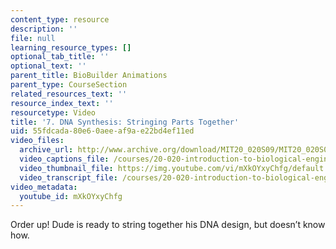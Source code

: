 ```yaml
---
content_type: resource
description: ''
file: null
learning_resource_types: []
optional_tab_title: ''
optional_text: ''
parent_title: BioBuilder Animations
parent_type: CourseSection
related_resources_text: ''
resource_index_text: ''
resourcetype: Video
title: '7. DNA Synthesis: Stringing Parts Together'
uid: 55fdcada-80e6-0aee-af9a-e22bd4ef11ed
video_files:
  archive_url: http://www.archive.org/download/MIT20_020S09/MIT20_020S09_dna.mp4
  video_captions_file: /courses/20-020-introduction-to-biological-engineering-design-spring-2009/4d0619193457573aaaf3b76e65e0e1a6_mXkOYxyChfg.vtt
  video_thumbnail_file: https://img.youtube.com/vi/mXkOYxyChfg/default.jpg
  video_transcript_file: /courses/20-020-introduction-to-biological-engineering-design-spring-2009/8d43c4993633be3b84cabe52fa7b9b9b_mXkOYxyChfg.pdf
video_metadata:
  youtube_id: mXkOYxyChfg
---
```


Order up! Dude is ready to string together his DNA design, but doesn’t know how.